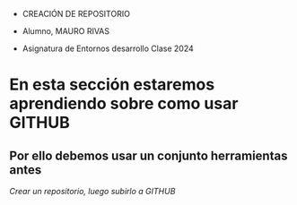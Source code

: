 - CREACIÓN DE REPOSITORIO

- Alumno, MAURO RIVAS

- Asignatura de Entornos desarrollo Clase 2024

# En esta sección estaremos aprendiendo sobre como usar GITHUB
## Por ello debemos usar un conjunto herramientas antes
*Crear un repositorio, luego subirlo a GITHUB*